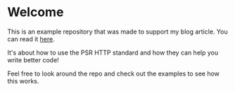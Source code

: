 # Welcome
This is an example repository that was made to support my blog article. You can read it [here](https://dev.to/rocksheep/how-to-use-psr-http-standards-to-upgrade-your-code-3l92).

It's about how to use the PSR HTTP standard and how they can help you write better code! 

Feel free to look around the repo and check out the examples to see how this works.
